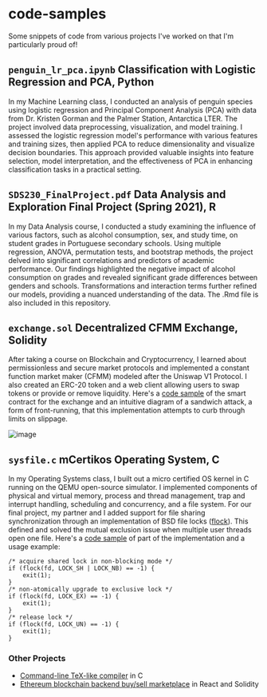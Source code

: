 # code-samples
Some snippets of code from various projects I've worked on that I'm particularly proud of!

## `penguin_lr_pca.ipynb` Classification with Logistic Regression and PCA, Python

In my Machine Learning class, I conducted an analysis of penguin species using logistic regression and Principal Component Analysis (PCA) with data from Dr. Kristen Gorman and the Palmer Station, Antarctica LTER. The project involved data preprocessing, visualization, and model training. I assessed the logistic regression model's performance with various features and training sizes, then applied PCA to reduce dimensionality and visualize decision boundaries. This approach provided valuable insights into feature selection, model interpretation, and the effectiveness of PCA in enhancing classification tasks in a practical setting.

## `SDS230_FinalProject.pdf` Data Analysis and Exploration Final Project (Spring 2021), R

In my Data Analysis course, I conducted a study examining the influence of various factors, such as alcohol consumption, sex, and study time, on student grades in Portuguese secondary schools. Using multiple regression, ANOVA, permutation tests, and bootstrap methods, the project delved into significant correlations and predictors of academic performance. Our findings highlighted the negative impact of alcohol consumption on grades and revealed significant grade differences between genders and schools. Transformations and interaction terms further refined our models, providing a nuanced understanding of the data. The .Rmd file is also included in this repository.

## `exchange.sol` Decentralized CFMM Exchange, Solidity

After taking a course on Blockchain and Cryptocurrency, I learned about permissionless and secure market protocols and implemented a constant function market maker (CFMM) modeled after the Uniswap V1 Protocol. I also created an ERC-20 token and a web client allowing users to swap tokens or provide or remove liquidity. Here's a [code sample](https://github.com/franklinshe/code-samples/blob/master/exchange.sol) of the smart contract for the exchange and an intuitive diagram of a sandwich attack, a form of front-running, that this implementation attempts to curb through limits on slippage.

![image](https://github.com/franklinshe/code-samples/assets/65642896/9a4f9f89-6641-4706-9d12-167378259c33)

## `sysfile.c`  mCertikos Operating System, C

In my Operating Systems class, I built out a micro certified OS kernel in C running on the QEMU open-source simulator. I implemented components of physical and virtual memory, process and thread management, trap and interrupt handling, scheduling and concurrency, and a file system. For our final project, my partner and I added support for file sharing synchronization through an implementation of BSD file locks ([flock](https://man7.org/linux/man-pages/man2/flock.2.html)). This defined and solved the mutual exclusion issue when multiple user threads open one file. Here's a [code sample](https://github.com/franklinshe/code-samples/blob/master/sysfile.c#L582) of part of the implementation and a usage example:

```{c}
/* acquire shared lock in non-blocking mode */
if (flock(fd, LOCK_SH | LOCK_NB) == -1) {
    exit(1);
}
/* non-atomically upgrade to exclusive lock */
if (flock(fd, LOCK_EX) == -1) {
    exit(1);
}
/* release lock */
if (flock(fd, LOCK_UN) == -1) {
    exit(1);
}
```

### Other Projects

- [Command-line TeX-like compiler](https://github.com/franklinshe/tex-macro-processor) in C
- [Ethereum blockchain backend buy/sell marketplace](https://github.com/franklinshe/marketplace-dapp) in React and Solidity

